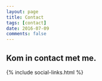 ```yaml
---
layout: page
title: Contact
tags: [contact]
date: 2016-07-09
comments: false
---
```



## Kom in contact met me.

  {% include social-links.html %}
